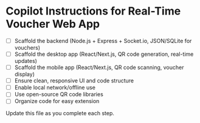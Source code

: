 # Copilot Instructions for Real-Time Voucher Web App

- [ ] Scaffold the backend (Node.js + Express + Socket.io, JSON/SQLite for vouchers)
- [ ] Scaffold the desktop app (React/Next.js, QR code generation, real-time updates)
- [ ] Scaffold the mobile app (React/Next.js, QR code scanning, voucher display)
- [ ] Ensure clean, responsive UI and code structure
- [ ] Enable local network/offline use
- [ ] Use open-source QR code libraries
- [ ] Organize code for easy extension

Update this file as you complete each step.